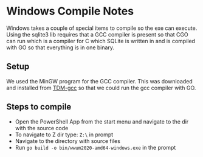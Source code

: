 # Windows Compile Notes

Windows takes a couple of special items to compile so the exe can execute. Using the sqlite3 lib requires that a GCC compiler is present so that CGO can run which is a compiler
for C which SQLite is written in and is compiled with GO so that everything is in one binary.

## Setup
We used the MinGW program for the GCC compiler. This was downloaded and installed from [TDM-gcc](https://jmeubank.github.io/tdm-gcc/) so that we could run the gcc compiler with GO.

## Steps to compile
- Open the PowerShell App from the start menu and navigate to the dir with the source code
- To navigate to Z dir type: `Z:\` in prompt
- Navigate to the directory with source files
- Run `go build -o bin/wwum2020-amd64-windows.exe` in the prompt


